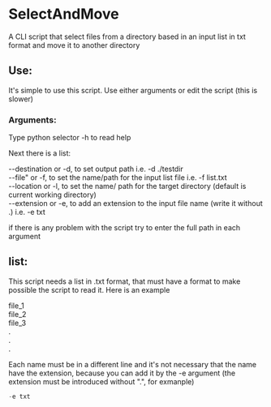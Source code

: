 # SelectAndMove
A CLI script that select files from a directory based in an input list in txt format and move it to another directory

## Use:
It's simple to use this script. Use either arguments or edit the script (this is slower)

### Arguments:
Type python selector -h to read help

Next there is a list:

--destination or -d, to set output path i.e. -d ./testdir<br/>
--file" or -f, to set the name/path for the input list file i.e.  -f list.txt<br/>
--location or -l, to set the name/ path for the target directory (default is current working directory)<br/>
--extension or -e, to add an extension to the input file name (write it without .) i.e. -e txt<br/>

if there is any problem with the script try to enter the full path in each argument

## list:
This script needs a list in .txt format, that must have a format to make possible the script to read it. Here is an example<br/>


file_1<br/>
file_2<br/>
file_3<br/>
.<br/>
.<br/>
.<br/>


Each name must be in a different line and it's not necessary that the name have the extension, because you can add it by the -e argument (the extension must be introduced without ".", for exmanple)
```python 
-e txt
```
